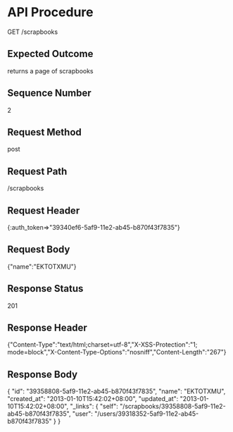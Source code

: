 # API Procedure
GET /scrapbooks
## Expected Outcome
returns a page of scrapbooks
## Sequence Number
2
## Request Method
post
## Request Path
/scrapbooks
## Request Header
{:auth_token=>"39340ef6-5af9-11e2-ab45-b870f43f7835"}
## Request Body
{"name":"EKTOTXMU"}

## Response Status
201
## Response Header
{"Content-Type":"text/html;charset=utf-8","X-XSS-Protection":"1; mode=block","X-Content-Type-Options":"nosniff","Content-Length":"267"}

## Response Body
{
  "id": "39358808-5af9-11e2-ab45-b870f43f7835",
  "name": "EKTOTXMU",
  "created_at": "2013-01-10T15:42:02+08:00",
  "updated_at": "2013-01-10T15:42:02+08:00",
  "_links": {
    "self": "/scrapbooks/39358808-5af9-11e2-ab45-b870f43f7835",
    "user": "/users/39318352-5af9-11e2-ab45-b870f43f7835"
  }
}

